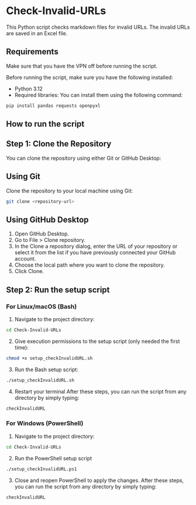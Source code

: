 # Check-Invalid-URLs

This Python script checks markdown files for invalid URLs. The invalid URLs are saved in an Excel file.

## Requirements

Make sure that you have the VPN off before running the script.

Before running the script, make sure you have the following installed:

- Python 3.12
- Required libraries: You can install them using the following command:

```bash
pip install pandas requests openpyxl
```

## How to run the script 

## Step 1: Clone the Repository

You can clone the repository using either Git or GitHub Desktop:

## Using Git
Clone the repository to your local machine using Git:

```bash
git clone <repository-url>
```

## Using GitHub Desktop
1. Open GitHub Desktop.
2. Go to File > Clone repository.
3. In the Clone a repository dialog, enter the URL of your repository or select it from the list if you have previously connected your GitHub account.
4. Choose the local path where you want to clone the repository.
5. Click Clone.

## Step 2: Run the setup script 
### For Linux/macOS (Bash)

1. Navigate to the project directory:
```bash
cd Check-Invalid-URLs
```

2. Give execution permissions to the setup script (only needed the first time):
```bash
chmod +x setup_checkInvalidURL.sh
```

3. Run the Bash setup script:
```bash
./setup_checkInvalidURL.sh
```

4. Restart your terminal
After these steps, you can run the script from any directory by simply typing:
```bash
checkInvalidURL
```

### For Windows (PowerShell)

1. Navigate to the project directory:
```bash
cd Check-Invalid-URLs
```

2. Run the PowerShell setup script
```bash
./setup_checkInvalidURL.ps1
```

3. Close and reopen PowerShell to apply the changes.
After these steps, you can run the script from any directory by simply typing:
```bash
checkInvalidURL
```
